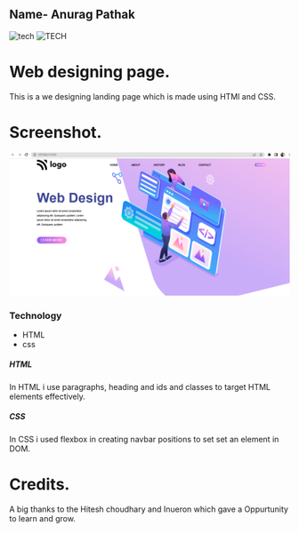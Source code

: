  ##  Name- Anurag Pathak
  ![tech](https://img.shields.io/badge/learn-learncodeonline-lightgrey)
  ![TECH](https://img.shields.io/badge/tech-CSS-red)
  

 # Web designing page.
This is a we designing landing page which is made using HTMl and CSS.


# Screenshot.
![product homepage](./screenshot/designing.PNG)

### Technology
* HTML
* css

##### HTML
In HTML i use paragraphs, heading and ids and classes to target HTML elements effectively.
##### CSS
In CSS i used flexbox in creating navbar positions to set set an element in DOM.

# Credits.
A big thanks to the Hitesh choudhary and Inueron which gave a Oppurtunity to learn and grow.